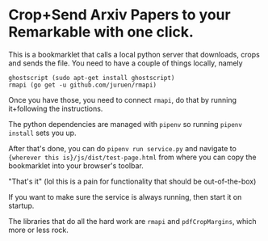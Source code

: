 
# Crop+Send Arxiv Papers to your Remarkable with one click.

This is a bookmarklet that calls a local python server that downloads, crops and sends the file. You need to have a couple of things locally, namely

```
ghostscript (sudo apt-get install ghostscript)
rmapi (go get -u github.com/juruen/rmapi)
```

Once you have those, you need to connect `rmapi`, do that by running it+following the instructions.

The python dependencies are managed with `pipenv` so running `pipenv install` sets you up.

After that's done, you can do `pipenv run service.py` and navigate to `{wherever this is}/js/dist/test-page.html` from where you can copy the bookmarklet into your browser's toolbar.

"That's it" (lol this is a pain for functionality that should be out-of-the-box)

If you want to make sure the service is always running, then start it on startup.

The libraries that do all the hard work are `rmapi` and `pdfCropMargins`, which more or less rock. 
